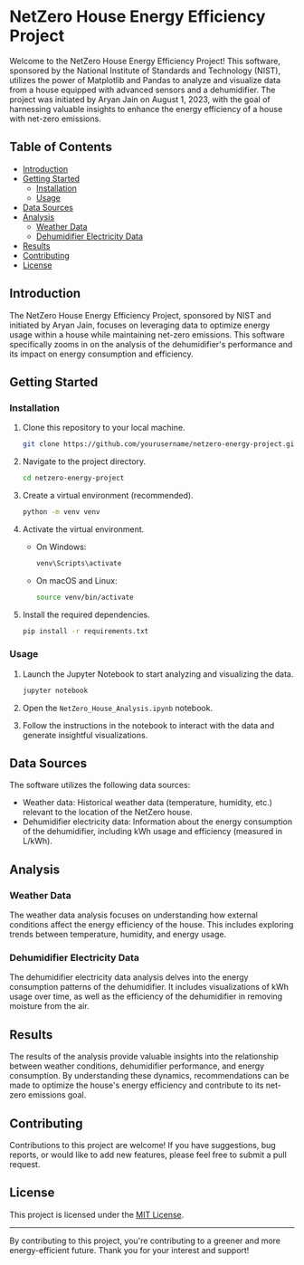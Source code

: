 # NetZero House Energy Efficiency Project

Welcome to the NetZero House Energy Efficiency Project! This software, sponsored by the National Institute of Standards and Technology (NIST), utilizes the power of Matplotlib and Pandas to analyze and visualize data from a house equipped with advanced sensors and a dehumidifier. The project was initiated by Aryan Jain on August 1, 2023, with the goal of harnessing valuable insights to enhance the energy efficiency of a house with net-zero emissions.

## Table of Contents

- [Introduction](#introduction)
- [Getting Started](#getting-started)
  - [Installation](#installation)
  - [Usage](#usage)
- [Data Sources](#data-sources)
- [Analysis](#analysis)
  - [Weather Data](#weather-data)
  - [Dehumidifier Electricity Data](#dehumidifier-electricity-data)
- [Results](#results)
- [Contributing](#contributing)
- [License](#license)

## Introduction

The NetZero House Energy Efficiency Project, sponsored by NIST and initiated by Aryan Jain, focuses on leveraging data to optimize energy usage within a house while maintaining net-zero emissions. This software specifically zooms in on the analysis of the dehumidifier's performance and its impact on energy consumption and efficiency.

## Getting Started

### Installation

1. Clone this repository to your local machine.

   ```bash
   git clone https://github.com/yourusername/netzero-energy-project.git
   ```

2. Navigate to the project directory.

   ```bash
   cd netzero-energy-project
   ```

3. Create a virtual environment (recommended).

   ```bash
   python -m venv venv
   ```

4. Activate the virtual environment.

   - On Windows:

     ```bash
     venv\Scripts\activate
     ```

   - On macOS and Linux:

     ```bash
     source venv/bin/activate
     ```

5. Install the required dependencies.

   ```bash
   pip install -r requirements.txt
   ```

### Usage

1. Launch the Jupyter Notebook to start analyzing and visualizing the data.

   ```bash
   jupyter notebook
   ```

2. Open the `NetZero_House_Analysis.ipynb` notebook.

3. Follow the instructions in the notebook to interact with the data and generate insightful visualizations.

## Data Sources

The software utilizes the following data sources:

- Weather data: Historical weather data (temperature, humidity, etc.) relevant to the location of the NetZero house.
- Dehumidifier electricity data: Information about the energy consumption of the dehumidifier, including kWh usage and efficiency (measured in L/kWh).

## Analysis

### Weather Data

The weather data analysis focuses on understanding how external conditions affect the energy efficiency of the house. This includes exploring trends between temperature, humidity, and energy usage.

### Dehumidifier Electricity Data

The dehumidifier electricity data analysis delves into the energy consumption patterns of the dehumidifier. It includes visualizations of kWh usage over time, as well as the efficiency of the dehumidifier in removing moisture from the air.

## Results

The results of the analysis provide valuable insights into the relationship between weather conditions, dehumidifier performance, and energy consumption. By understanding these dynamics, recommendations can be made to optimize the house's energy efficiency and contribute to its net-zero emissions goal.

## Contributing

Contributions to this project are welcome! If you have suggestions, bug reports, or would like to add new features, please feel free to submit a pull request.

## License

This project is licensed under the [MIT License](LICENSE).

---

By contributing to this project, you're contributing to a greener and more energy-efficient future. Thank you for your interest and support!
